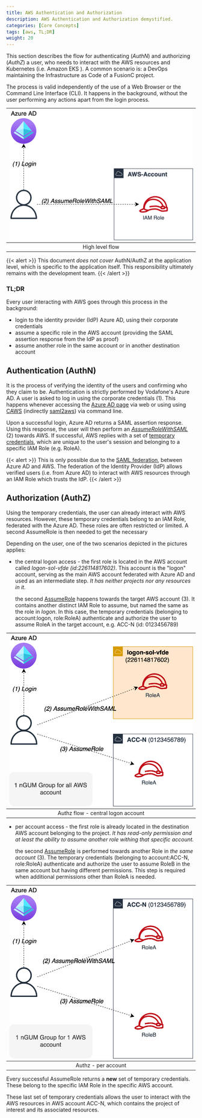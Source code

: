 ```yaml
---
title: AWS Authentication and Authorization
description: AWS Authentication and Authorization demystified.
categories: [Core Concepts]
tags: [aws, TL;DR]
weight: 20
---
```


This section describes the flow for authenticating (_AuthN_) and authorizing (_AuthZ_) a user, who needs to interact with the AWS resources and Kubernetes (i.e. Amazon EKS ). A common scenario is: a DevOps maintaining the Infrastructure as Code of a FusionC project.

The process is valid independently of the use of a Web Browser or the Command Line Interface (CLI). It happens in the background, without the user performing any actions apart from the login process.

| ![](./authn_and_authz_base.png) |
| :-------------------------------------------------: |
|           High level flow                           |

{{< alert >}}
This document _does not cover_ AuthN/AuthZ at the application level, which is specific to the application itself. This responsibility ultimately remains with the development team.
{{< /alert >}}


### TL;DR

Every user interacting with AWS goes through this process in the background:

- login to the identity provider (IdP) Azure AD, using their corporate credentials
- assume a specific role in the AWS account (providing the SAML assertion response from the IdP as proof)
- assume another role in the same account or in another destination account

## Authentication (AuthN)

It is the process of verifying the identity of the users and confirming who they claim to be. Authentication is strictly performed by Vodafone's Azure AD. A user is asked to log in using the corporate credentials (1). This happens whenever accessing the [Azure AD page](https://myapps.microsoft.com/signin/78f5464b-e016-4fdb-9478-ba285b87fb8e?tenantId=68283f3b-8487-4c86-adb3-a5228f18b893) via web or using using [CAWS](https://github.vodafone.com/VFTech-SDaaS/Tool-caws) (indirectly [saml2aws](https://github.vodafone.com/VFTech-SDaaS/Tool-saml2aws)) via command line.

Upon a successful login, Azure AD returns a SAML assertion response. Using this response, the user will then perform an [_AssumeRoleWithSAML_](https://docs.aws.amazon.com/STS/latest/APIReference/API_AssumeRoleWithSAML.html) (2) towards AWS. If successful, AWS replies with a set of [temporary credentials](https://docs.aws.amazon.com/IAM/latest/UserGuide/id_credentials_temp.html), which are unique to the user's session and belonging to a specific IAM Role (e.g. RoleA).

{{< alert >}}
This is only possible due to the [SAML federation](https://docs.aws.amazon.com/IAM/latest/UserGuide/id_roles_providers_saml.html), between Azure AD and AWS. The federation of the Identity Provider (IdP) allows verified users (i.e. from Azure AD) to interact with AWS resources through an IAM Role which trusts the IdP.
{{< /alert >}}

## Authorization (AuthZ)

Using the temporary credentials, the user can already interact with AWS resources. However, these temporary credentials belong to an IAM Role, federated with the Azure AD. These roles are often restricted or limited. A second AssumeRole is then needed to get the necessary

Depending on the user, one of the two scenarios depicted in the pictures applies:

- the central logon access - the first role is located in the AWS account called _logon-sol-vfde (id:226114817602)_. This account is the "logon" account, serving as the main AWS account federated with Azure AD and used as an intermediate step. _It has neither projects nor any resources in it._

    the second [AssumeRole](https://docs.aws.amazon.com/STS/latest/APIReference/API_AssumeRole.html) happens towards the target AWS account (3). It contains another distinct IAM Role to assume, but named the same as the role in _logon_. In this case, the temporary credentials (belonging to account:logon, role:RoleA) authenticate and authorize the user to assume RoleA in the target account, e.g. ACC-N (id: 0123456789)

| ![](./authn_and_authz_infra.png) |
| :-------------------------------------------------: |
|           Authz flow - central logon account 		  |


- per account access - the first role is already located in the destination AWS account belonging to the project. _It has read-only permission and at least the ability to assume another role withing that specific account._

    the second [AssumeRole](https://docs.aws.amazon.com/STS/latest/APIReference/API_AssumeRole.html) is performed towards another Role in _the same account_ (3). The temporary credentials (belonging to account:ACC-N, role:RoleA) authenticate and authorize the user to assume RoleB in the same account but having different permissions. This step is required when additional permissions other than RoleA is needed.

| ![](./authn_and_authz_inf-devops.png) |
| :-------------------------------------------------: |
|           Authz - per account       			      |


Every successful AssumeRole returns a **new** set of temporary credentials. These belong to the specific IAM Role in the specific AWS account.

These last set of temporary credentials allows the user to interact with the AWS resources in AWS account ACC-N, which contains the project of interest and its associated resources.
